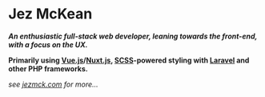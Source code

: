 <!--
**jezmck/jezmck** is a ✨ _special_ ✨ repository because its `README.md` (this file) appears on your GitHub profile.

Here are some ideas to get you started:

- 🔭 I’m currently working on ...
- 🌱 I’m currently learning ...
- 👯 I’m looking to collaborate on ...
- 🤔 I’m looking for help with ...
- 💬 Ask me about ...
- 📫 How to reach me: ...
- 😄 Pronouns: ...
- ⚡ Fun fact: ...
-->

# Jez McKean
***An enthusiastic full-stack web developer, leaning towards the front-end, with a focus on the UX.***

**Primarily using [Vue.js](https://github.com/vuejs)/[Nuxt.js](https://github.com/nuxt), [SCSS](https://github.com/sass)-powered styling with [Laravel](https://github.com/laravel) and other PHP frameworks.**

*see [jezmck.com](https://blog.jezmckean.com/me/) for more...*
